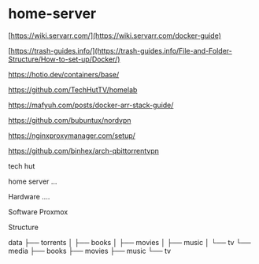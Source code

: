 # home-server

[https://wiki.servarr.com/](https://wiki.servarr.com/docker-guide)

[https://trash-guides.info/](https://trash-guides.info/File-and-Folder-Structure/How-to-set-up/Docker/)

https://hotio.dev/containers/base/

https://github.com/TechHutTV/homelab

https://mafyuh.com/posts/docker-arr-stack-guide/

https://github.com/bubuntux/nordvpn

https://nginxproxymanager.com/setup/

https://github.com/binhex/arch-qbittorrentvpn

tech hut

home server ...

Hardware ....

Software 
    Proxmox
    
Structure

data
├── torrents
│   ├── books
│   ├── movies
│   ├── music
│   └── tv
└── media
    ├── books
    ├── movies
    ├── music
    └── tv
